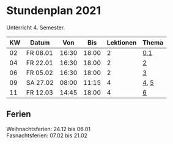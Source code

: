 # Stundenplan 2021

Unterricht 4. Semester.

|KW|Datum|Von|Bis|Lektionen|Thema|
|-|-|-|-|-|-|
|02|FR 08.01|16:30|18:00|2|[0](topic-0/readme.md),[1](topic-1/readme.md)
|04|FR 22.01|16:30|18:00|2|[2](topic-2/readme.md)
|06|FR 05.02|16:30|18:00|2|[3](topic-3/readme.md)
|09|SA 27.02|08:00|11:15|4|[4](topic-4/readme.md), [5](topic-5/readme.md)
|11|FR 12.03|14:45|18:00|4|[6](topic-6/readme.md)

## Ferien

Weihnachtsferien: 24.12 bis 06.01  
Fasnachtsferien: 07.02 bis 21.02  